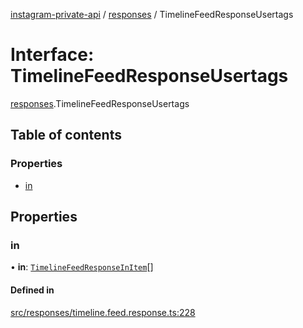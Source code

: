 [instagram-private-api](../../README.md) / [responses](../../modules/responses.md) / TimelineFeedResponseUsertags

# Interface: TimelineFeedResponseUsertags

[responses](../../modules/responses.md).TimelineFeedResponseUsertags

## Table of contents

### Properties

- [in](TimelineFeedResponseUsertags.md#in)

## Properties

### in

• **in**: [`TimelineFeedResponseInItem`](TimelineFeedResponseInItem.md)[]

#### Defined in

[src/responses/timeline.feed.response.ts:228](https://github.com/Nerixyz/instagram-private-api/blob/4971f34/src/responses/timeline.feed.response.ts#L228)
